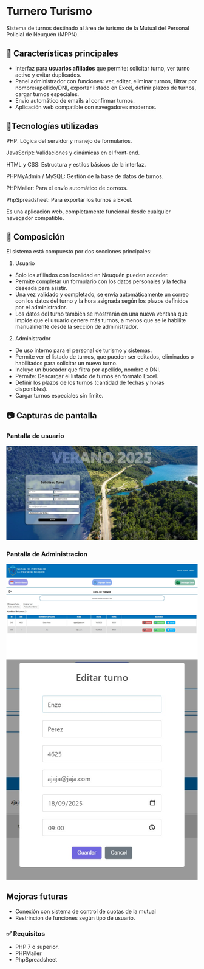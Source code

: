# Turnero Turismo

Sistema de turnos destinado al área de turismo de la Mutual del Personal Policial de Neuquén (MPPN).
## 🎯 Características principales

- Interfaz para **usuarios afiliados** que permite: solicitar turno, ver turno activo y evitar duplicados.  
- Panel administrador con funciones: ver, editar, eliminar turnos, filtrar por nombre/apellido/DNI, exportar listado en Excel, definir plazos de turnos, cargar turnos especiales.  
- Envío automático de emails al confirmar turnos.  
- Aplicación web compatible con navegadores modernos.  
## 🔩Tecnologías utilizadas

PHP: Lógica del servidor y manejo de formularios.

JavaScript: Validaciones y dinámicas en el front-end.

HTML y CSS: Estructura y estilos básicos de la interfaz.

PHPMyAdmin / MySQL: Gestión de la base de datos de turnos.

PHPMailer: Para el envío automático de correos.

PhpSpreadsheet: Para exportar los turnos a Excel.

Es una aplicación web, completamente funcional desde cualquier navegador compatible.

## 🧩 Composición

El sistema está compuesto por dos secciones principales:

1. Usuario

- Solo los afiliados con localidad en Neuquén pueden acceder.
- Permite completar un formulario con los datos personales y la   fecha deseada para asistir.
- Una vez validado y completado, se envía automáticamente un correo con los datos del turno y la hora asignada según los plazos definidos por el administrador.
- Los datos del turno también se mostrarán en una nueva ventana que impide que el usuario genere más turnos, a menos que se le habilite manualmente desde la sección de administrador.

2. Administrador

- De uso interno para el personal de turismo y sistemas.
- Permite ver el listado de turnos, que pueden ser editados, eliminados o habilitados para solicitar un nuevo turno.
- Incluye un buscador que filtra por apellido, nombre o DNI.
- Permite:  Descargar el listado de turnos en formato Excel.
- Definir los plazos de los turnos (cantidad de fechas y horas disponibles).
- Cargar turnos especiales sin límite.

## 📷 Capturas de pantalla

### Pantalla de usuario
![Formulario de turno](Images/vistaCliente.jpeg)
### Pantalla de Administracion
![Formulario de turno](Images/VistaAdmin.jpeg)
![Formulario de turno](Images/editar.jpeg)




## Mejoras futuras
- Conexión con sistema de control de cuotas de la mutual
- Restrincion de funciones según tipo de usuario. 

###  ✅ Requisitos

- PHP 7 o superior.
 - PHPMailer
- PhpSpreadsheet
 